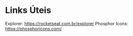 # Links Úteis

Explorer: https://rocketseat.com.br/explorer
Phosphor Icons: https://phosphoricons.com/